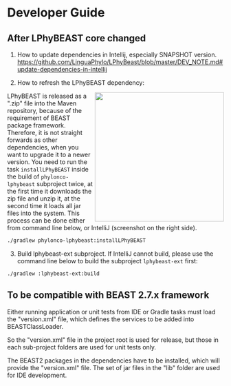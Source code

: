 # Developer Guide

## After LPhyBEAST core changed

1. How to update dependencies in Intellij, especially SNAPSHOT version.
https://github.com/LinguaPhylo/LPhyBeast/blob/master/DEV_NOTE.md#update-dependencies-in-intellij

2. How to refresh the LPhyBEAST dependency:

<a href="./InstallLPhyBeast.png"><img src="InstallLPhyBeast.png" align="right" height="300" ></a>

LPhyBEAST is released as a ".zip" file into the Maven repository, 
because of the requirement of BEAST package framework. 
Therefore, it is not straight forwards as other dependencies, 
when you want to upgrade it to a newer version. 
You need to run the task `installLPhyBEAST` inside the build of `phylonco-lphybeast` subproject twice, 
at the first time it downloads the zip file and unzip it, 
at the second time it loads all jar files into the system. 
This process can be done either from command line below, 
or IntelliJ (screenshot on the right side).

```bash
./gradlew phylonco-lphybeast:installLPhyBEAST
```

3. Build lphybeast-ext subproject. If IntelliJ cannot build, please use the command line below to build the 
subproject `lphybeast-ext` first:

```bash
./gradlew :lphybeast-ext:build
```

## To be compatible with BEAST 2.7.x framework

Either running application or unit tests from IDE or Gradle tasks 
must load the "version.xml" file, which defines the services 
to be added into BEASTClassLoader.

So the "version.xml" file in the project root is used for release, 
but those in each sub-project folders are used for unit tests only.

The BEAST2 packages in the dependencies have to be installed, 
which will provide the "version.xml" file. 
The set of jar files in the "lib" folder are used for IDE development.
